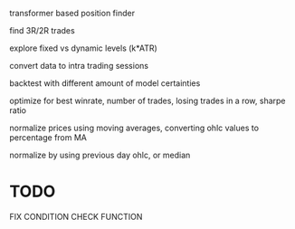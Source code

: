 transformer based position finder

find 3R/2R trades

explore fixed vs dynamic levels (k*ATR)

convert data to intra trading sessions

backtest with different amount of model certainties

optimize for best winrate, number of trades, losing trades in a row, sharpe ratio

normalize prices using moving averages, converting ohlc values to percentage from MA

normalize by using previous day ohlc, or median

# TODO

FIX CONDITION CHECK FUNCTION